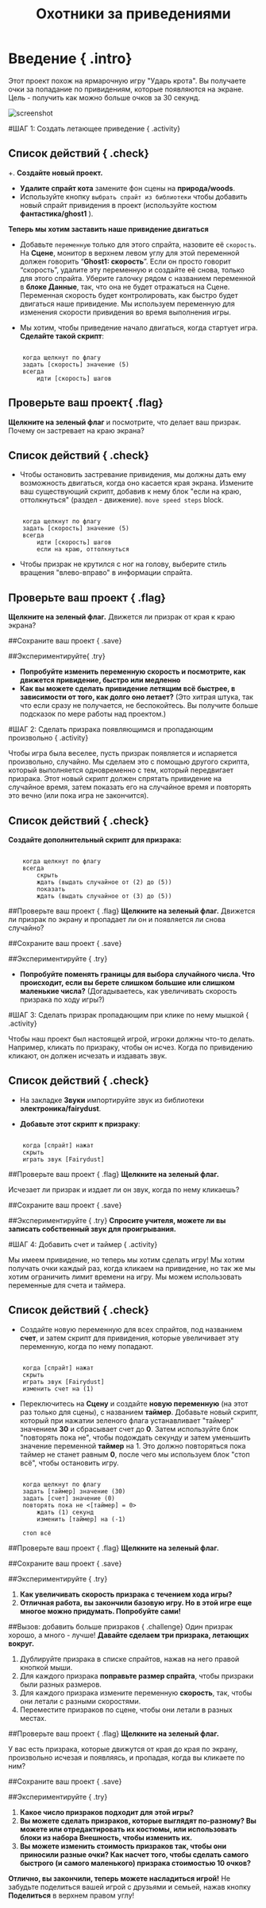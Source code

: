 ﻿---
title: Охотники за приведениями
level: Уровень 1
language: ru-RU
stylesheet: scratch
embeds: "*.png"
note: "notes for club leaders.md"
...

# Введение { .intro}
Этот проект похож на ярмарочную игру "Ударь крота". Вы получаете очки за попадание по привидениям, которые появляются на экране. Цель - получить как можно больше очков за 30 секунд.

![screenshot](ghostbsuters_screenshot.png)

#ШАГ 1: Создать летающее приведение { .activity}

## Список действий { .check}

+. __Создайте новый проект.__
+ __Удалите спрайт кота__ замените фон сцены на __природа/woods__.
+ Используйте кнопку `выбрать спрайт из библиотеки` чтобы добавить новый спрайт привидения в проект (используйте костюм __фантастика/ghost1__ ). 

__Теперь мы хотим заставить наше привидение двигаться__

+ Добавьте `переменную` только для этого спрайта, назовите её `скорость`.
На __Сцене__, монитор в верхнем левом углу для этой переменной должен говорить “__Ghost1: скорость__”.
Если он просто говорит “скорость”, удалите эту переменную и создайте её снова, только для этого спрайта. Уберите галочку рядом с названием переменной в __блоке Данные__, так, что она не будет отражаться на Сцене.
Переменная скорость будет контролировать, как быстро будет двигаться наше привидение. Мы используем переменную для изменения скорости привидения во время выполнения игры.

+ Мы хотим, чтобы приведение начало двигаться, когда стартует игра. __Сделайте такой скрипт__:

```блоки

	когда щелкнут по флагу
	задать [скорость] значение (5)
	всегда
		идти [скорость] шагов
```
		
## Проверьте ваш проект{ .flag}
__Щелкните на зеленый флаг__ и посмотрите, что делает ваш призрак. Почему он застревает на краю экрана?

## Список действий { .check}

+ Чтобы остановить застревание привидения, мы должны дать ему возможность двигаться, когда оно касается края экрана. Измените ваш существующий скрипт, добавив к нему блок "если на краю, оттолкнуться" (раздел - движение).
`move speed steps` block.

```блоки

	когда щелкнут по флагу
	задать [скорость] значение (5)
	всегда
		идти [скорость] шагов
		если на краю, оттолкнуться
```

+ Чтобы призрак не крутился с ног на голову, выберите стиль вращения "влево-вправо" в информации спрайта.

## Проверьте ваш проект { .flag}
__Щелкните на зеленый флаг.__ 
Движется ли призрак от края к краю экрана?

##Сохраните ваш проект { .save}

##Экспериментируйте{ .try}
+ __Попробуйте изменить переменную скорость и посмотрите, как движется привидение, быстро или медленно__
+ __Как вы можете сделать привидение летящим всё быстрее, в зависимости от того, как долго оно летает?__
(Это хитрая штука, так что если сразу не получается, не беспокойтесь. Вы получите больше подсказок по мере работы над проектом.)

#ШАГ 2: Сделать призрака появляющимся и пропадающим произвольно { .activity}

Чтобы игра была веселее, пусть призрак появляется и испаряется произвольно, случайно. Мы сделаем это с помощью другого скрипта, который выполняется одновременно с тем, который передвигает призрака. Этот новый скрипт должен спрятать привидение на случайное время, затем показать его на случайное время и повторять это вечно (или пока игра не закончится).

## Список действий { .check}

__Создайте дополнительный скрипт для призрака:__

```блоки

	когда щелкнут по флагу
	всегда
		скрыть
		ждать (выдать случайное от (2) до (5))
		показать
		ждать (выдать случайное от (3) до (5))

```
##Проверьте ваш проект { .flag}
__Щелкните на зеленый флаг.__ 
Движется ли призрак по экрану и пропадает ли он и появляется ли снова случайно?

##Сохраните ваш проект { .save}

##Экспериментируйте { .try}
+ __Попробуйте поменять границы для выбора случайного числа. Что происходит, если вы берете слишком большие или слишком маленькие числа?__
(Догадываетесь, как увеличивать скорость призрака по ходу игры?)

#ШАГ 3: Сделать призрак пропадающим при клике по нему мышкой { .activity}

Чтобы наш проект был настоящей игрой, игроки должны что-то делать. Например, кликать по призраку, чтобы он исчез. Когда по привидению кликают, он должен исчезать и издавать звук.

## Список действий { .check}

+ На закладке  __Звуки__ импортируйте звук из библиотеки __электроника/fairydust__. 

+ __Добавьте этот скрипт к призраку__:

```блоки

	когда [спрайт] нажат
	скрыть
	играть звук [Fairydust]
```
##Проверьте ваш проект { .flag}
__Щелкните на зеленый флаг.__ 

Исчезает ли призрак и издает ли он звук, когда по нему кликаешь?

##Сохраните ваш проект { .save}

##Экспериментируйте { .try}
__Спросите учителя, можете ли вы записать собственный звук для проигрывания.__

#ШАГ 4: Добавить счет и таймер { .activity}

Мы имеем привидение, но теперь мы хотим сделать игру! Мы хотим получать очки каждый раз, когда кликаем на привидение, но так же мы хотим ограничить лимит времени на игру. Мы можем использовать переменные для счета и таймера.

## Список действий { .check}

+ Создайте новую переменную для всех спрайтов, под названием __счет__, и затем скрипт для привидения, которые увеличивает эту переменную, когда по нему попадают.

```блоки

	когда [спрайт] нажат
	скрыть
	играть звук [Fairydust]
	изменить счет на (1)
```
+ Переключитесь на __Сцену__ и создайте __новую переменную__ (на этот раз только для сцены), с названием __таймер__. Добавьте новый скрипт, который при нажатии зеленого флага устанавливает "таймер" значением __30__ и сбрасывает счет до __0__. Затем используйте блок "повторять пока не", чтобы подождать секунду и затем уменьшить значение переменной __таймер__ на 1. Это должно повторяться пока таймер не станет равным __0__, после чего мы используем блок "стоп всё", чтобы остановить игру.

```блоки

	когда щелкнут по флагу
	задать [таймер] значение (30)
	задать [счет] значение (0)
	повторять пока не <[таймер] = 0>
		ждать (1) секунд
		изменить [таймер] на (-1)
	
	стоп всё
```


##Проверьте ваш проект { .flag}
__Щелкните на зеленый флаг.__ 

##Сохраните ваш проект { .save}

##Экспериментируйте { .try}
1. __Как увеличивать скорость призрака с течением хода игры?__
2. __Отличная работа, вы закончили базовую игру. Но в этой игре еще многое можно придумать. Попробуйте сами!__

##Вызов: добавить больше призраков { .challenge}
Один призрак хорошо, а много - лучше! __Давайте сделаем три призрака, летающих вокруг.__
1. Дублируйте призрака в списке спрайтов, нажав на него правой кнопкой мыши.
2. Для каждого призрака __поправьте размер спрайта__, чтобы призраки были разных размеров.
3. Для каждого призрака измените переменную __скорость__, так, чтобы они летали с разными скоростями.
4. Переместите призраков по сцене, чтобы они летали в разных местах.

##Проверьте ваш проект { .flag}
__Щелкните на зеленый флаг.__ 

У вас есть призрака, которые движутся от края до края по экрану, произвольно исчезая и появляясь, и пропадая, когда вы кликаете по ним?

##Сохраните ваш проект { .save}

##Экспериментируйте { .try}

1. __Какое число призраков подходит для этой игры?__
2. __Вы можете сделать призраков, которые выглядят по-разному? Вы можете или отредактировать их костюмы, или использовать блоки из набора Внешность, чтобы изменить их.__
3. __Вы можете изменить стоимость призраков так, чтобы они приносили разные очки? Как насчет того, чтобы сделать самого быстрого (и самого маленького) призрака стоимостью 10 очков?__


__Отлично, вы закончили, теперь можете насладиться игрой!__
Не забудьте поделиться вашей игрой с друзьями и семьей, нажав кнопку __Поделиться__ в верхнем правом углу!
